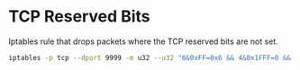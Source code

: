# TCP Reserved Bits

Iptables rule that drops packets where the TCP reserved bits are not set.

```bash
iptables -p tcp --dport 9999 -m u32 --u32 "6&0xFF=0x6 && 4&0x1FFF=0 && 0>>22&0x3C@12>>24=0x8"
```